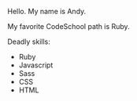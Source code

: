 Hello. My name is Andy.

My favorite CodeSchool path is Ruby.

Deadly skills:
* Ruby
* Javascript
* Sass
* CSS
* HTML
